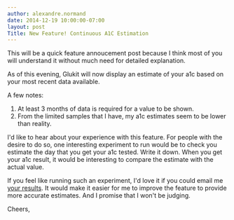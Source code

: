 ```yaml
---
author: alexandre.normand
date: 2014-12-19 10:00:00-07:00
layout: post
Title: New Feature! Continuous A1C Estimation
---
```


This will be a quick feature annoucement post because I think most of you will understand it without much need for detailed explanation.

As of this evening, Glukit will now display an estimate of your a1c based on your most recent data available. 

A few notes:


1.   At least 3 months of data is required for a value to be shown.
2.   From the limited samples that I have, my a1c estimates seem to be lower than reality. 

 I'd like to hear about your experience with this feature. For people with the desire to do so, one interesting experiment to run would be to check you estimate the day that you get your a1c tested. Write it down. When you get your a1c result, it would be interesting to compare the estimate with the actual value. 

 If you feel like running such an experiment, I'd love it if you could email me [your results](mailto:alexandre.normand@mygluk.it). It would make it easier for me to improve the feature to provide more accurate estimates. And I promise that I won't be judging. 

Cheers,
